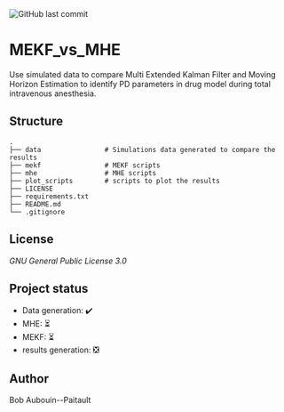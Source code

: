 <img src ="https://img.shields.io/github/last-commit/BobAubouin/MEKF_vs_MHE" alt="GitHub last commit"> 

# MEKF_vs_MHE
Use simulated data to compare Multi Extended Kalman Filter and Moving Horizon Estimation to identify PD parameters in drug model during total intravenous anesthesia.

## Structure

    .
    ├── data                # Simulations data generated to compare the results
    ├── mekf                # MEKF scripts 
    ├── mhe                 # MHE scripts
    ├── plot_scripts        # scripts to plot the results 
    ├── LICENSE
    ├── requirements.txt
    ├── README.md
    └── .gitignore     
    
## License

_GNU General Public License 3.0_

## Project status
- Data generation: ✔️
- MHE: ⏳
- MEKF: ⏳
- results generation: ❎

## Author
Bob Aubouin--Paitault
